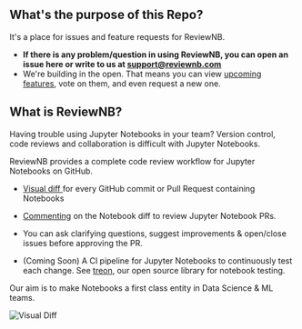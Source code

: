 ## What's the purpose of this Repo?
It's a place for issues and feature requests for ReviewNB.
* **If there is any problem/question in using ReviewNB, you can open an issue here or write to us at support@reviewnb.com**
* We're building in the open. That means you can view [upcoming features](https://github.com/ReviewNB/support/issues?q=is%3Aopen+is%3Aissue+label%3A%22Feature+Request%22+sort%3Acreated-desc), vote on them,  and even request a new one.


## What is ReviewNB?

Having trouble using Jupyter Notebooks in your team? Version control, code reviews and collaboration is difficult with Jupyter Notebooks. 

ReviewNB provides a complete code review workflow for Jupyter Notebooks on GitHub.

- [Visual diff ](https://tinyurl.com/yxvokoew) for every GitHub commit or Pull Request containing Notebooks

- [Commenting](https://tinyurl.com/y648jktr) on the Notebook diff to review Jupyter Notebook PRs. 

- You can ask clarifying questions, suggest improvements & open/close issues before approving the PR. 

- (Coming Soon) A CI pipeline for Jupyter Notebooks to continuously test each change. See [treon](https://github.com/ReviewNB/treon), our open source library for notebook testing.

Our aim is to make Notebooks a first class entity in Data Science & ML teams.

![Visual Diff](https://uploads-ssl.webflow.com/5ba4ebe021cb91ae35dbf88c/5c7e8f6210414d40444ff970_Screenshot%202019-03-05%20at%208.30.46%20PM.png)



